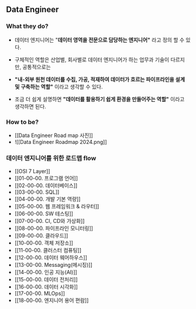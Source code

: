 ## Data Engineer
### What they do?
- 데이터 엔지니어는 "**데이터 영역을 전문으로 담당하는 엔지니어"** 라고 정의 할 수 있다.

- 구체적인 역할은 산업별, 회사별로 데이터 엔지니어가 하는 업무과 기술이 다르지만, 공통적으로는 

- **"내-외부 원천 데이터를 수집, 가공, 적재하여 데이터가 흐르는 파이프라인을 설계 및 구축하는 역할"** 이라고 생각할 수 있다.

- 조금 더 쉽게 설명하면 **"데이터를 활용하기 쉽게 환경을 만들어주는 역할"** 이라고 생각하면 된다.
### How to be?
- [[Data Engineer Road map 사진]]
- ![[Data Engineer Roadmap 2024.png]]

### 데이터 엔지니어를 위한 로드맵 flow
- [[OSI 7 Layer]]
- [[01-00-00. 프로그램 언어]]
- [[02-00-00. 데이터베이스]]
- [[03-00-00. SQL]]
- [[04-00-00. 개발 기본 역량]]
- [[05-00-00. 웹 프레임워크 & 라우터]]
- [[06-00-00. SW 테스팅]]
- [[07-00-00. CI, CD와 가상화]]
- [[08-00-00. 파이프라인 모니터링]]
- [[09-00-00. 클라우드]]
- [[10-00-00. 객체 저장소]]
- [[11-00-00. 클러스터 컴퓨팅]]
- [[12-00-00. 데이터 웨어하우스]]
- [[13-00-00. Messaging(메시징)]]
- [[14-00-00. 인공 지능(AI)]]
- [[15-00-00. 데이터 전처리]]
- [[16-00-00. 데이터 시각화]]
- [[17-00-00. MLOps]]
- [[18-00-00. 엔지니어 용어 편람]]